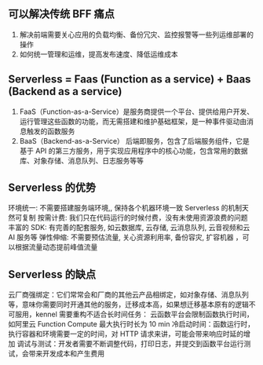 ## 可以解决传统 BFF 痛点

1. 解决前端需要关心应用的负载均衡、备份冗灾、监控报警等一些列运维部署的操作
2. 如何统一管理和运维，提高发布速度、降低运维成本

## Serverless = Faas (Function as a service) + Baas (Backend as a service)

1. FaaS（Function-as-a-Service）是服务商提供一个平台、提供给用户开发、运行管理这些函数的功能，而无需搭建和维护基础框架，是一种事件驱动由消息触发的函数服务
2. BaaS（Backend-as-a-Service） 后端即服务，包含了后端服务组件，它是基于 API 的第三方服务，用于实现应用程序中的核心功能，包含常用的数据库、对象存储、消息队列、日志服务等等

## Serverless 的优势

环境统一: 不需要搭建服务端环境,, 保持各个机器环境一致 Serverless 的机制天然可复制
按需计费: 我们只在代码运行的时候付费，没有未使用资源浪费的问题
丰富的 SDK: 有完善的配套服务, 如云数据库, 云存储, 云消息队列, 云音视频和云 AI 服务等
弹性伸缩: 不需要预估流量, 关心资源利用率, 备份容灾, 扩容机器 ，可以根据流量动态提前峰值流量

## Serverless 的缺点

云厂商强绑定：它们常常会和厂商的其他云产品相绑定，如对象存储、消息队列等，意味你需要同时开通其他的服务，迁移成本高，如果想迁移基本原有的逻辑不可服用，kennel 需要重构不适合长时间任务：
云函数平台会限制函数执行时间，如阿里云 Function Compute 最大执行时长为 10 min
冷启动时间：函数运行时，执行容器和环境需要一定的时间，对 HTTP 请求来讲，可能会带来响应时延的增加
调试与测试：开发者需要不断调整代码，打印日志，并提交到函数平台运行测试，会带来开发成本和产生费用
